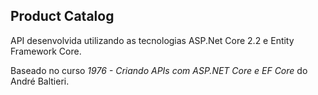 ## Product Catalog

API desenvolvida utilizando as tecnologias ASP.Net Core 2.2 e Entity Framework Core.

Baseado no curso *1976 - Criando APIs com ASP.NET Core e EF Core* do André Baltieri.

